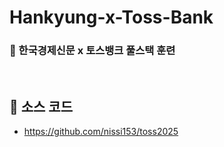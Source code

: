 # Hankyung-x-Toss-Bank
### 🚀 한국경제신문 x 토스뱅크 풀스택 훈련

<br/>

## 🔗 소스 코드
- https://github.com/nissi153/toss2025
